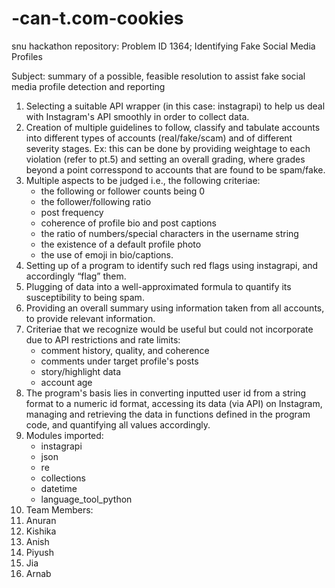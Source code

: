 # -can-t.com-cookies
snu hackathon repository: Problem ID 1364; Identifying Fake Social Media Profiles

Subject: summary of a possible, feasible resolution to assist fake social media profile detection and
reporting
1. Selecting a suitable API wrapper (in this case: instagrapi) to help us deal with Instagram's API smoothly in order to collect data.
2. Creation of multiple guidelines to follow, classify and tabulate accounts into different types of
accounts (real/fake/scam) and of different severity stages.
 Ex: this can be done by providing weightage to each violation (refer to pt.5) and setting an
overall grading, where grades beyond a point corresspond to accounts that are found to be spam/fake.
3. Multiple aspects to be judged i.e., the following criteriae:
   - the following or follower counts being 0
   - the follower/following ratio
   - post frequency
   - coherence of profile bio and post captions
   - the ratio of numbers/special characters in the username string
   - the existence of a default profile photo
   - the use of emoji in bio/captions.
5. Setting up of a program to identify such red flags using instagrapi, and
accordingly “flag” them. 
6. Plugging of data into a well-approximated formula to quantify its susceptibility to being spam.
7. Providing an overall summary using information taken from all accounts, to provide relevant
information.
8. Criteriae that we recognize would be useful but could not incorporate due to API restrictions and rate limits:
   - comment history, quality, and coherence
   - comments under target profile's posts
   - story/highlight data
   - account age
9. The program's basis lies in converting inputted user id from a string format to a numeric id format, accessing its data (via API) on Instagram, managing and retrieving the data in functions defined in the program code, and quantifying all values accordingly.
10. Modules imported:
    - instagrapi
    - json
    - re
    - collections
    - datetime
    - language_tool_python
11. Team Members:
  1. Anuran
  2. Kishika
  3. Anish
  4. Piyush
  5. Jia
  6. Arnab 

